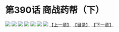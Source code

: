 # 第390话 商战药帮（下）
![](https://mhpic.xiaomingtaiji.net/comic/D/斗破苍穹拆分版/390话/1.jpg-zymk.middle.webp)
![](https://mhpic.xiaomingtaiji.net/comic/D/斗破苍穹拆分版/390话/2.jpg-zymk.middle.webp)
![](https://mhpic.xiaomingtaiji.net/comic/D/斗破苍穹拆分版/390话/3.jpg-zymk.middle.webp)
![](https://mhpic.xiaomingtaiji.net/comic/D/斗破苍穹拆分版/390话/4.jpg-zymk.middle.webp)
![](https://mhpic.xiaomingtaiji.net/comic/D/斗破苍穹拆分版/390话/5.jpg-zymk.middle.webp)
![](https://mhpic.xiaomingtaiji.net/comic/D/斗破苍穹拆分版/390话/6.jpg-zymk.middle.webp)
![](https://mhpic.xiaomingtaiji.net/comic/D/斗破苍穹拆分版/390话/7.jpg-zymk.middle.webp)
[【上一章】](./389.md)
[【目录】](./READMD.md)
[【下一章】](./391.md)
